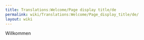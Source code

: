 ```yaml
---
title: Translations:Welcome/Page display title/de
permalink: wiki/Translations:Welcome/Page_display_title/de/
layout: wiki
---
```


Willkommen
